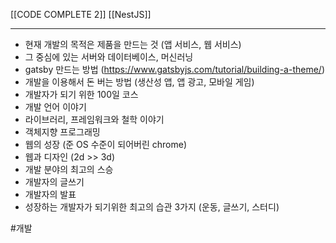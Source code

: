 [[CODE COMPLETE 2]]
[[NestJS]]


---
- 현재 개발의 목적은 제품을 만드는 것 (앱 서비스, 웹 서비스)
- 그 중심에 있는 서버와 데이터베이스, 머신러닝
- gatsby 만드는 방법 (https://www.gatsbyjs.com/tutorial/building-a-theme/)
- 개발을 이용해서 돈 버는 방법 (생산성 앱, 앱 광고, 모바일 게임)
- 개발자가 되기 위한 100일 코스
- 개발 언어 이야기
- 라이브러리, 프레임워크와 철학 이야기
- 객체지향 프로그래밍
- 웹의 성장 (준 OS 수준이 되어버린 chrome)
- 웹과 디자인 (2d >> 3d)
- 개발 분야의 최고의 스승
- 개발자의 글쓰기
- 개발자의 발표
- 성장하는 개발자가 되기위한 최고의 습관 3가지 (운동, 글쓰기, 스터디)


#개발 